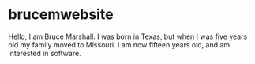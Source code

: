 # brucemwebsite
Hello, I am Bruce Marshall. I was born in Texas, but when I was five years old my family moved to Missouri. I am now fifteen years old, and am interested in software.
